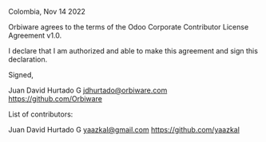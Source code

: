 Colombia, Nov 14 2022

Orbiware agrees to the terms of the Odoo Corporate Contributor License
Agreement v1.0.

I declare that I am authorized and able to make this agreement and sign this
declaration.

Signed,

Juan David Hurtado G jdhurtado@orbiware.com https://github.com/Orbiware

List of contributors:

Juan David Hurtado G yaazkal@gmail.com https://github.com/yaazkal
